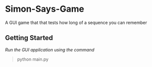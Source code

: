 # Simon-Says-Game
A GUI game that that tests how long of a sequence you can remember
## Getting Started
_Run the GUI application using the command_
>python main.py

